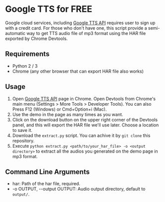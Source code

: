 # Google TTS for FREE

Google cloud services, including [Google TTS API](https://cloud.google.com/text-to-speech) requires user to sign up with a credit card. For those who don't have one, this script provide a semi-automatic way to get TTS audio file of mp3 format using the HAR file exported by Chrome Devtools.

## Requirements

- Python 2 / 3
- Chrome (any other browser that can export HAR file also works)

## Usage

1. Open [Google TTS API](https://cloud.google.com/text-to-speech) page in Chrome. Open Devtools from Chrome's main menu (Settings > More Tools > Developer Tools). You can also Press F12 (Windows) or Cmd+Option+i (Mac).
2. Use the demo in the page as many times as you want. 
3. Click on the download button on the upper right corner of the Devtools panel, and this will export the HAR file we'll use later. Choose a location to save it.
4. Download the `extract.py` script. You can achive it by `git clone` this repository.
5. Execute `python extract.py <path/to/your_har_file> -o <output directory>` to extract all the audios you generated on the demo page in mp3 format.

## Command Line Arguments

- har: Path of the har file, required.
- -o OUTPUT, --output OUTPUT: Audio output directory, default to `output/`.
